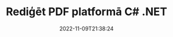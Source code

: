 ---
############################# Static ############################
layout: "auto-gen-editor"
date: 2022-11-09T21:38:24
draft: false
otherformats: doc docx docm dotx xls xlsx xlsm ppt pptx pptm mobi epub html mhtml txt xml csv xps msg eml

############################# Head ############################
head_title: "PDF redaktors — rediģējiet PDF platformā C# .NET"
head_description: "Kā rediģēt PDF platformā C# .NET, izmantojot dažas koda rindiņas? Izmantojiet GroupDocs dokumentu apstrādes API, lai rediģētu, atjauninātu un saglabātu vairāk nekā 30 failu formātus."

############################# Header ############################
title: "Rediģēt PDF platformā C# .NET"
description: "Efektīva un stabila PDF rediģēšana, izmantojot servera puses GroupDocs.Editor C# .NET API, neizmantojot tādu programmatūru kā Microsoft vai Open Office."
bg_image: "https://cms.admin.containerize.com/templates/aspose/App_Themes/V3/images/bg/header1.png"
bg_overlay: false
button:
    enable: true
    icon: "fas fa-arrow-down"
    label: "Lejupielādēt bezmaksas izmēģinājuma versiju"
    link: "https://downloads.groupdocs.com/editor/net"

############################# SubMenu ############################
submenu:
    enable: true

    left:
        img_alt: "GroupDocs.Editor for .NET"
        image: "https://cms.admin.containerize.com/templates/groupdocs/images/product-logos/90x90-noborder/groupdocs-editor-net.png"
        product: "GroupDocs.Editor"
        platform: ".NET"

    middle:
        button:

            # button loop
            - link: "https://apireference.groupdocs.com/editor/net"
              text: "API atsauce"

            # button loop
            - link: "https://github.com/groupdocs-editor"
              text: "Kodu piemēri"

            # button loop
            - link: "https://products.groupdocs.app/editor/family"
              text: "Tiešraides demonstrācijas"

            # button loop
            - link: "https://purchase.groupdocs.com/pricing/editor/net"
              text: "Cenu noteikšana"

    right:
        link_download: "https://downloads.groupdocs.com/editor"
        link_learn: "https://docs.groupdocs.com/editor/net"
        link_buy: "https://purchase.groupdocs.com"

############################# About ############################
about:
    enable: true
    title: "Par GroupDocs.Editor for .NET API"
    content: |
        [GroupDocs.Editor for .NET](/lv/editor/net/) API ir pareiza izvēle, lai rediģētu Microsoft Word, Excel, PowerPoint, Open Office dokumentus un prezentācijas. GroupDocs.Editor ir savrupa API, kas ir piemērota servera puses un aizmugursistēmām, kur nepieciešama augsta veiktspēja. Tas nav atkarīgs no tādas programmatūras kā Microsoft vai Open Office.

############################# Steps ############################
steps:
    enable: true
    title_left: "Darbības, lai rediģētu PDF programmā C#"
    content_left: |
        [GroupDocs.Editor for .NET](/lv/editor/net/) nodrošina vienkāršu un vienkāršu veidu, kā izstrādātāji var rediģēt PDF failus, izmantojot dažas koda rindiņas.
        * Izveidojiet klases "Redaktors" gadījumu ar obligātu faila ceļu vai straumi un neobligātu klasi "PdfLoadOptions" PDF failam (nav piemērojams XPS) un ielādējiet failu PDF.
        * Izveidojiet un iestatiet klases gadījumu `PdfEditOptions' faila formātam PDF
        * Izsauciet metodi "Editor.Edit()" un iegūstiet PDF dokumentu HTML formātā, kas ir viegli rediģējams ar jebkuru WYSIWYG redaktoru.
        * Izsauciet metodi "Editor.Save()" un saglabājiet rediģēto PDF failu, izmantojot klasi "PdfSaveOptions".

        
    title_right: "Sistēmas prasības"
    content_right: |
        Pamata dokumentu rediģēšanu ar GroupDocs.Editor for .NET API var veikt, veicot dažas vienkāršas darbības. Mūsu API tiek atbalstītas visās lielākajās platformās un operētājsistēmās. Pirms tālāk norādītā koda izpildes, lūdzu, pārliecinieties, vai jūsu sistēmā ir instalēti šādi priekšnosacījumi.

        * Operētājsistēmas: Microsoft Windows, Linux, MacOS
        * Izstrādes vides: Microsoft Visual Studio, Xamarin, MonoDevelop
        * Ietvari: .NET Framework, .NET Standard, .NET Core, Mono
        * Iegūstiet jaunāko GroupDocs.Editor for .NET versiju, kas lejupielādēta no vietnes [NuGet](https://www.nuget.org/packages/groupdocs.editor)
        
    code: |        
        ```csharp
        // Load the PDF file into Editor
        Editor editor = new Editor("source.pdf");

        // Create and adjust the PDF edit options
        PdfEditOptions editOptions = new PdfEditOptions();
        
        // Open input PDF document for edit — obtain an intermediate document, that can be edited
        EditableDocument beforeEdit = editor.Edit(editOptions);

        // Grab PDF document content and associated resources from editable document
        string content = beforeEdit.GetEmbeddedHtml();

        // Send the content to WYSIWYG-editor, edit it there, and send edited content back to the server-side
        // This step simulates a such operation
        string updatedContent = content.Replace("candy", "Edited candy");

        // Grab edited content and resources from WYSIWYG-editor and create a new EditableDocument instance from it
        EditableDocument afterEdit = EditableDocument.FromMarkup(updatedContent, null);

        // Create a PDF save options        
        PdfSaveOptions saveOptions = new PdfSaveOptions();

        // Save edited PDF document to the file
        editor.Save(afterEdit, outputPath, saveOptions);
        ```
        
############################# Demos ############################
demos:
    enable: true
    title: "PDF Tiešraides demonstrācijas redaktors"
    content: |
        Rediģējiet PDF tūlīt, apmeklējot vietni [GroupDocs.Editor Live Demos](https://products.groupdocs.app/editor/family).
        Tiešraides demonstrācijai ir šādas priekšrocības
        
############################# More Formats ############################
more_formats:
    enable: true
    title: "Citi atbalstītie redaktori"
    content: |
        Varat arī rediģēt citus failu formātus. Lūdzu, skatiet pilnu sarakstu zemāk.


############################# Back to top ###############################
back_to_top:
    enable: true
---